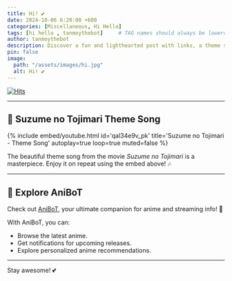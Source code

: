 ```yaml
---
title: Hi! 💕
date: 2024-10-06 6:20:00 +600
categories: [Miscellaneous, Hi Hello]
tags: [hi hello , tanmoythebot]     # TAG names should always be lowercase
author: tanmoythebot
description: Discover a fun and lighthearted post with links, a theme song from Suzume no Tojimari, and a shoutout to AniBoT.
pin: false
image:
  path: "/assets/images/hi.jpg"
  alt: Hi! 💕
---
```

[![Hits](https://hits.seeyoufarm.com/api/count/incr/badge.svg?url=https%3A%2F%2Fwww.tanmoy.xyz%2Fposts%2Fhi%2F&count_bg=%2379C83D&title_bg=%23555555&icon=&icon_color=%23E7E7E7&title=hits&edge_flat=false)](https://tanmoy.xyz/posts/hi/)

---

## **🎵 Suzume no Tojimari Theme Song**

{% include embed/youtube.html id='qal34e9v_pk' title='Suzume no Tojimari - Theme Song' autoplay=true loop=true muted=false %}

The beautiful theme song from the movie _Suzume no Tojimari_ is a masterpiece. Enjoy it on repeat using the embed above! 🎶

---


## **🔗 Explore AniBoT**

Check out [AniBoT](https://anibot-tanmoy.vercel.app), your ultimate companion for anime and streaming info! 🚀  

With AniBoT, you can:
- Browse the latest anime.
- Get notifications for upcoming releases.
- Explore personalized anime recommendations.


---


Stay awesome! 💕